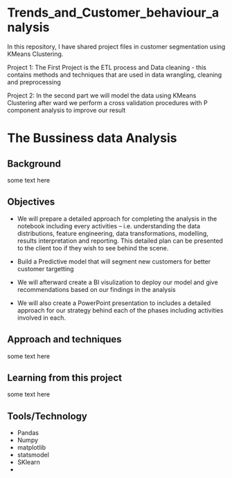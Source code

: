 # Trends_and_Customer_behaviour_analysis
In this repository, I have shared project files in customer segmentation using KMeans Clustering.

Project 1: The First Project is the ETL process and Data cleaning - this contains methods and techniques that are used in data wrangling, cleaning and preprocessing

Project 2: In the second part we will model the data using KMeans Clustering after ward we perform a cross validation procedures with P component analysis to improve our result   

# The Bussiness data Analysis
## Background
some text here

## Objectives
- We will prepare a detailed approach for completing the analysis in the notebook including every activities – i.e. understanding the data distributions, feature engineering, data transformations, modelling, results interpretation and reporting. This detailed plan can be presented to the client too if they wish to see behind the scene. 

- Build a Predictive model that will segment new customers for better customer targetting 

- We will afterward create a BI visulization to deploy our model and give recommendations based on our findings in the analysis 

- We will also create a PowerPoint presentation to includes a detailed approach for our strategy behind each of the phases including activities involved in each.

## Approach and techniques
some text here

## Learning from this project 
some text here

## Tools/Technology
- Pandas
- Numpy 
- matplotlib
- statsmodel
- SKlearn
- 
